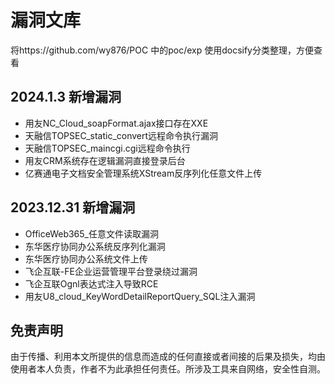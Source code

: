# 漏洞文库
将https://github.com/wy876/POC 中的poc/exp 使用docsify分类整理，方便查看

## 2024.1.3 新增漏洞
- 用友NC_Cloud_soapFormat.ajax接口存在XXE
- 天融信TOPSEC_static_convert远程命令执行漏洞
- 天融信TOPSEC_maincgi.cgi远程命令执行
- 用友CRM系统存在逻辑漏洞直接登录后台
- 亿赛通电子文档安全管理系统XStream反序列化任意文件上传

## 2023.12.31 新增漏洞
- OfficeWeb365_任意文件读取漏洞
- 东华医疗协同办公系统反序列化漏洞
- 东华医疗协同办公系统文件上传
- 飞企互联-FE企业运营管理平台登录绕过漏洞
- 飞企互联Ognl表达式注入导致RCE
- 用友U8_cloud_KeyWordDetailReportQuery_SQL注入漏洞


## 免责声明
由于传播、利用本文所提供的信息而造成的任何直接或者间接的后果及损失，均由使用者本人负责，作者不为此承担任何责任。所涉及工具来自网络，安全性自测。

